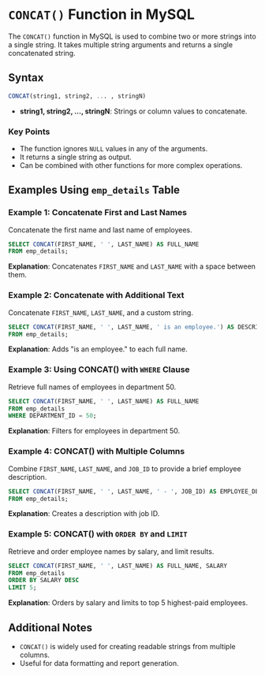 
# `CONCAT()` Function in MySQL

The `CONCAT()` function in MySQL is used to combine two or more strings into a single string. It takes multiple string arguments and returns a single concatenated string.

## Syntax

```sql
CONCAT(string1, string2, ... , stringN)
```

- **string1, string2, ..., stringN**: Strings or column values to concatenate.

### Key Points
- The function ignores `NULL` values in any of the arguments.
- It returns a single string as output.
- Can be combined with other functions for more complex operations.

## Examples Using `emp_details` Table

### Example 1: Concatenate First and Last Names
Concatenate the first name and last name of employees.

```sql
SELECT CONCAT(FIRST_NAME, ' ', LAST_NAME) AS FULL_NAME
FROM emp_details;
```

**Explanation**: Concatenates `FIRST_NAME` and `LAST_NAME` with a space between them.

### Example 2: Concatenate with Additional Text
Concatenate `FIRST_NAME`, `LAST_NAME`, and a custom string.

```sql
SELECT CONCAT(FIRST_NAME, ' ', LAST_NAME, ' is an employee.') AS DESCRIPTION
FROM emp_details;
```

**Explanation**: Adds "is an employee." to each full name.

### Example 3: Using CONCAT() with `WHERE` Clause
Retrieve full names of employees in department 50.

```sql
SELECT CONCAT(FIRST_NAME, ' ', LAST_NAME) AS FULL_NAME
FROM emp_details
WHERE DEPARTMENT_ID = 50;
```

**Explanation**: Filters for employees in department 50.

### Example 4: CONCAT() with Multiple Columns
Combine `FIRST_NAME`, `LAST_NAME`, and `JOB_ID` to provide a brief employee description.

```sql
SELECT CONCAT(FIRST_NAME, ' ', LAST_NAME, ' - ', JOB_ID) AS EMPLOYEE_DETAILS
FROM emp_details;
```

**Explanation**: Creates a description with job ID.

### Example 5: CONCAT() with `ORDER BY` and `LIMIT`
Retrieve and order employee names by salary, and limit results.

```sql
SELECT CONCAT(FIRST_NAME, ' ', LAST_NAME) AS FULL_NAME, SALARY
FROM emp_details
ORDER BY SALARY DESC
LIMIT 5;
```

**Explanation**: Orders by salary and limits to top 5 highest-paid employees.

## Additional Notes
- `CONCAT()` is widely used for creating readable strings from multiple columns.
- Useful for data formatting and report generation.
